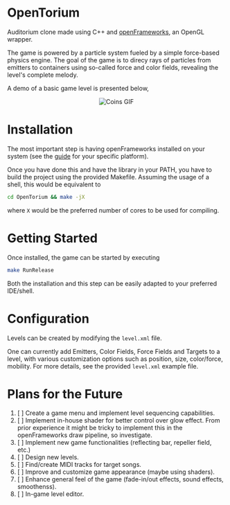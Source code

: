 # OpenTorium

Auditorium clone made using C++ and [openFrameworks](https://openframeworks.cc/), an OpenGL wrapper.

The game is powered by a particle system fueled by a simple force-based physics
engine. The goal of the game is to direcy rays of particles from emitters
to containers using so-called force and color fields, revealing the level's
complete melody.

A demo of a basic game level is presented below,

<p align="center">
  <img src="extra/demo.gif" alt="Coins GIF"/>
</p>

# Installation

The most important step is having openFrameworks installed on your system
(see the [guide](https://openframeworks.cc/download/) for your specific platform).

Once you have done this and have the library in your PATH, you have to build the
project using the provided Makefile. Assuming the usage of a shell, this 
would be equivalent to
```bash
cd OpenTorium && make -jX
```
where `X` would be the preferred number of cores to be used for compiling.

# Getting Started
Once installed, the game can be started by executing
```bash
make RunRelease
```

Both the installation and this step can be easily adapted to your 
preferred IDE/shell.

# Configuration
Levels can be created by modifying the `level.xml` file.

One can currently add Emitters, Color Fields, Force Fields and Targets to
a level, with various customization options such as position, size, color/force,
mobility. For more details, see the provided `level.xml` example file.

# Plans for the Future
1. [ ] Create a game menu and implement level sequencing capabilities.
2. [ ] Implement in-house shader for better control over glow effect. From 
    prior experience it might be tricky to implement this in the openFrameworks draw pipeline,
    so investigate.
3. [ ] Implement new game functionalities (reflecting bar, repeller field, etc.)
4. [ ] Design new levels.
5. [ ] Find/create MIDI tracks for target songs.
6. [ ] Improve and customize game appearance (maybe using shaders).
7. [ ] Enhance general feel of the game (fade-in/out effects, sound effects, smoothenss).
8. [ ] In-game level editor.

